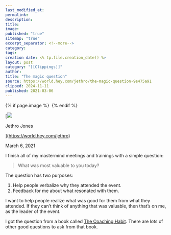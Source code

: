 ```yaml
---
last_modified_at: 
permalink: 
description: 
title: 
image: 
published: "true"
sitemap: "true"
excerpt_separator: <!--more-->
category: 
tags: 
creation date: <% tp.file.creation_date() %>
layout: post
category: "[[Clippings]]"
author: 
title: "The magic question"
source: https://world.hey.com/jethro/the-magic-question-9e475a91
clipped: 2024-11-11
published: 2021-03-06
---
```



{% if page.image %} <img src="{{ page.image }}" alt=""> {% endif %}

[![](https://world.hey.com/jethro/avatar-40bd048fb7cc6850d42ef0957b5f0c498bfea84d)

Jethro Jones

](https://world.hey.com/jethro)

March 6, 2021

I finish all of my mastermind meetings and trainings with a simple question:

> What was most valuable to you today?

The question has two purposes:

1.  Help people verbalize why they attended the event.
2.  Feedback for me about what resonated with them. 

I want to help people realize what was good for them from what they attended. If they can’t think of anything that was valuable, then that’s on me, as the leader of the event. 

I got the question from a book called [The Coaching Habit](https://www.amazon.com/Coaching-Habit-Less-Change-Forever/dp/0978440749). There are lots of other good questions to ask from that book.